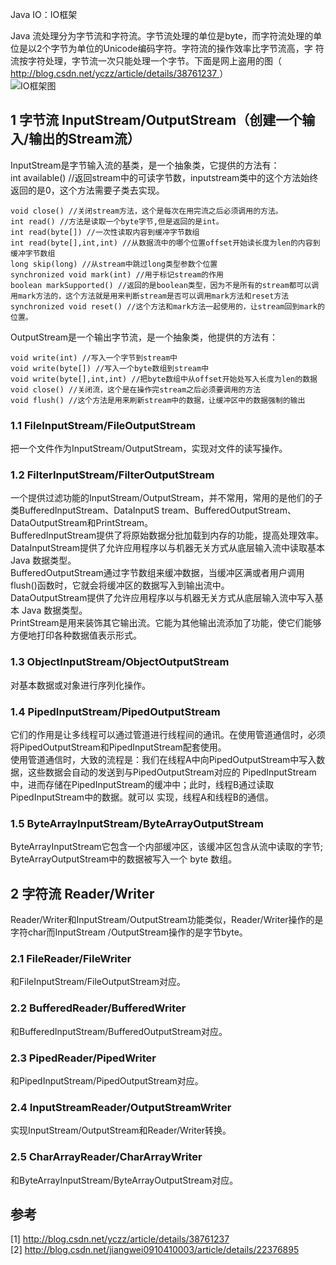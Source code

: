 Java IO：IO框架

Java 流处理分为字节流和字符流。字节流处理的单位是byte，而字符流处理的单位是以2个字节为单位的Unicode编码字符。字符流的操作效率比字节流高，字
符流按字符处理，字节流一次只能处理一个字节。下面是网上盗用的图（ [
http://blog.csdn.net/yczz/article/details/38761237
](http://blog.csdn.net/yczz/article/details/38761237) ）  
![IO框架图](http://img.blog.csdn.net/20160324162626046)

##  1 字节流 InputStream/OutputStream（创建一个输入/输出的Stream流）

InputStream是字节输入流的基类，是一个抽象类，它提供的方法有：  
int available() //返回stream中的可读字节数，inputstream类中的这个方法始终返回的是0，这个方法需要子类去实现。

    
    
    void close() //关闭stream方法，这个是每次在用完流之后必须调用的方法。
    int read() //方法是读取一个byte字节,但是返回的是int。
    int read(byte[]) //一次性读取内容到缓冲字节数组
    int read(byte[],int,int) //从数据流中的哪个位置offset开始读长度为len的内容到缓冲字节数组
    long skip(long) //从stream中跳过long类型参数个位置
    synchronized void mark(int) //用于标记stream的作用
    boolean markSupported() //返回的是boolean类型，因为不是所有的stream都可以调用mark方法的，这个方法就是用来判断stream是否可以调用mark方法和reset方法
    synchronized void reset() //这个方法和mark方法一起使用的，让stream回到mark的位置。

OutputStream是一个输出字节流，是一个抽象类，他提供的方法有：

    
    
    void write(int) //写入一个字节到stream中
    void write(byte[]) //写入一个byte数组到stream中
    void write(byte[],int,int) //把byte数组中从offset开始处写入长度为len的数据
    void close() //关闭流，这个是在操作完stream之后必须要调用的方法
    void flush() //这个方法是用来刷新stream中的数据，让缓冲区中的数据强制的输出

###  1.1 FileInputStream/FileOutputStream

把一个文件作为InputStream/OutputStream，实现对文件的读写操作。

###  1.2 FilterInputStream/FilterOutputStream

一个提供过滤功能的InputStream/OutputStream，并不常用，常用的是他们的子类BufferedInputStream、DataInputS
tream、BufferedOutputStream、DataOutputStream和PrintStream。  
BufferedInputStream提供了将原始数据分批加载到内存的功能，提高处理效率。  
DataInputStream提供了允许应用程序以与机器无关方式从底层输入流中读取基本 Java 数据类型。  
BufferedOutputStream通过字节数组来缓冲数据，当缓冲区满或者用户调用flush()函数时，它就会将缓冲区的数据写入到输出流中。  
DataOutputStream提供了允许应用程序以与机器无关方式从底层输入流中写入基本 Java 数据类型。  
PrintStream是用来装饰其它输出流。它能为其他输出流添加了功能，使它们能够方便地打印各种数据值表示形式。

###  1.3 ObjectInputStream/ObjectOutputStream

对基本数据或对象进行序列化操作。

###  1.4 PipedInputStream/PipedOutputStream

它们的作用是让多线程可以通过管道进行线程间的通讯。在使用管道通信时，必须将PipedOutputStream和PipedInputStream配套使用。  
使用管道通信时，大致的流程是：我们在线程A中向PipedOutputStream中写入数据，这些数据会自动的发送到与PipedOutputStream对应的
PipedInputStream中，进而存储在PipedInputStream的缓冲中；此时，线程B通过读取PipedInputStream中的数据。就可以
实现，线程A和线程B的通信。

###  1.5 ByteArrayInputStream/ByteArrayOutputStream

ByteArrayInputStream它包含一个内部缓冲区，该缓冲区包含从流中读取的字节;  
ByteArrayOutputStream中的数据被写入一个 byte 数组。

##  2 字符流 Reader/Writer

Reader/Writer和InputStream/OutputStream功能类似，Reader/Writer操作的是字符char而InputStream
/OutputStream操作的是字节byte。

###  2.1 FileReader/FileWriter

和FileInputStream/FileOutputStream对应。

###  2.2 BufferedReader/BufferedWriter

和BufferedInputStream/BufferedOutputStream对应。

###  2.3 PipedReader/PipedWriter

和PipedInputStream/PipedOutputStream对应。

###  2.4 InputStreamReader/OutputStreamWriter

实现InputStream/OutputStream和Reader/Writer转换。

###  2.5 CharArrayReader/CharArrayWriter

和ByteArrayInputStream/ByteArrayOutputStream对应。

##  参考

[1] [ http://blog.csdn.net/yczz/article/details/38761237
](http://blog.csdn.net/yczz/article/details/38761237)  
[2] [ http://blog.csdn.net/jiangwei0910410003/article/details/22376895
](http://blog.csdn.net/jiangwei0910410003/article/details/22376895)

